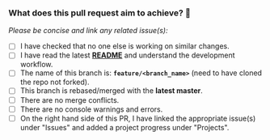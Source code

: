 ### What does this pull request aim to achieve? 💯

_Please be concise and link any related issue(s):_

<!--### 🚨Before submitting this pull request🚨:-->

<!--_Please do **NOT** submit this PR if you have not done the following:_-->

- [ ] I have checked that no one else is working on similar changes.
- [ ] I have read the latest [**README**](https://github.com/FightPandemics/FightPandemics/blob/master/README.md) and understand the development workflow.
- [ ] The name of this branch is: **`feature/<branch_name>`** (need to have cloned the repo not forked).
- [ ] This branch is rebased/merged with the **latest master**.
- [ ] There are no merge conflicts.
- [ ] There are no console warnings and errors.
- [ ] On the right hand side of this PR, I have linked the appropriate issue(s) under "Issues" and added a project progress under "Projects".
